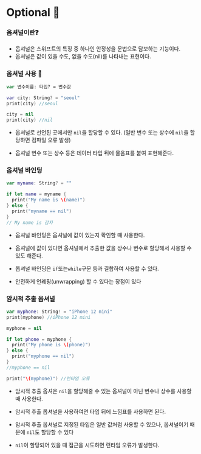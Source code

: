 # Optional 📃

### 옵셔널이란❓

+ 옵셔널은 스위프트의 특징 중 하나인 안정성을 문법으로 담보하는 기능이다.
+ 옵셔널은 값이 있을 수도, 없을 수도(nil)를 나타내는 표현이다.

### 옵셔널 사용 📝

```swift
var 변수이름: 타입? = 변수값

var city: String? = "seoul"
print(city) //seoul

city = nil
print(city) //nil
```

+ 옵셔널로 선언된 곳에서만 `nil`을 할당할 수 있다. (일반 변수 또는 상수에 `nil`을 할당하면 컴파일 오류 발생)

+ 옵셔널 변수 또는 상수 등은 데이터 타입 뒤에 물음표를 붙여 표현해준다.

  

### 옵셔널 바인딩 

```swift
var myname: String? = ""

if let name = myname {
  print("My name is \(name)")
} else {
  print("myname == nil")
}
// My name is 감자
```

+ 옵셔널 바인딩은 옵셔널에 값이 있는지 확인할 때 사용한다.

+ 옵셔널에 값이 있다면 옵셔널에서 추출한 값을 상수나 변수로 할당해서 사용할 수 있도 해준다.

+ 옵셔널 바인딩은 `if`또는`while`구문 등과 결합하여 사용할 수 있다.

+ 안전하게 언레핑(unwrapping) 할 수 있다는 장점이 있다

  

### 암시적 추출 옵셔널

```swift
var myphone: String! = "iPhone 12 mini"
print(myphone) //iPhone 12 mini

myphone = nil

if let phone = myphone {
  print("My phone is \(phone)")
} else {
  print("myphone == nil")
}
//myphone == nil

print("\(myphone)") //런타임 오류
```

+ 암시적 추출 옵셔은 `nil`을 할당해줄 수 있는 옵셔널이 아닌 변수나 상수를 사용할 때 사용한다.

+ 암시적 추출 옵셔널을 사용하여면 타입 뒤에 느낌표를 사용하면 된다.

+ 암시적 추출 옵셔널로 지정된 타입은 일반 값처럼 사용할 수 있으나, 옵셔널이기 때문에 `nil`도 할당할 수 있다

+ `nil`이 할당되어 있을 때 접근을 시도하면 런타임 오류가 발생한다.



